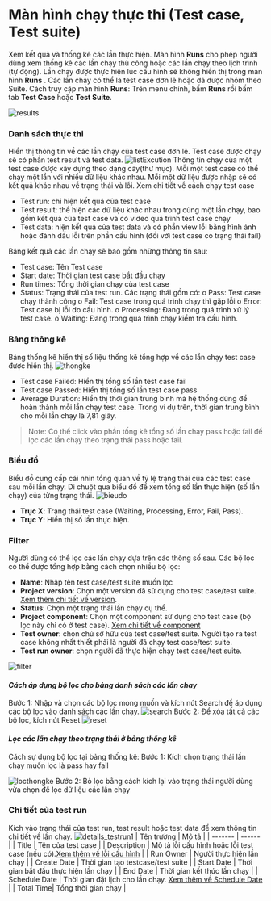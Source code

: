 # Màn hình chạy thực thi (Test case, Test suite)
Xem kết quả và thống kê các lần thực hiện.
Màn hình **Runs** cho phép người dùng xem thống kê các lần chạy thủ công hoặc các lần chạy theo lịch trình (tự động). Lần chạy được thực hiện lúc cấu hình sẽ không hiển thị trong màn hình **Runs** . Các lần chạy có thể là test case đơn lẻ hoặc đã được nhóm theo Suite.
Cách truy cập màn hình **Runs**: Trên menu chính, bấm **Runs** rồi bấm tab **Test Case** hoặc **Test Suite**.

![results](https://user-images.githubusercontent.com/105435351/197728266-d718f9c7-72c0-474a-88ad-ac52280dc3c4.png)

### Danh sách thực thi
Hiển thị thông tin về các lần chạy của test case đơn lẻ. Test case được chạy sẽ có phần test result và test data.
![listExcution](https://user-images.githubusercontent.com/105435351/197729910-daf8f207-03ff-4ec0-8bb2-b887b744f3e1.png)
Thông tin chạy của một test case được xây dựng theo dạng cây(thư mục). Mỗi một test case có thể chạy một lần với nhiều dữ liệu khác nhau. Mỗi một dữ liệu được nhập sẽ có kết quả khác nhau về trạng thái và lỗi. Xem chi tiết về cách chạy test case
- Test run: chỉ hiện kết quả của test case
- Test result: thể hiện các dữ liệu khác nhau trong cùng một lần chạy, bao gồm kết quả của test case và có video quá trình test case chạy
- Test data: hiện kết quả của test data và có phần view lỗi bằng hình ảnh hoặc đánh dấu lỗi trên phần cấu hình (đối với test case có trạng thái fail)

Bảng kết quả các lần chạy sẽ bao gồm những thông tin sau:
- Test case: Tên Test case 
- Start date: Thời gian test case bắt đầu chạy
- Run times: Tổng thời gian chạy của test case
- Status: Trạng thái của test run. Các trạng thái gồm có:
o	Pass: Test case chạy thành công
o	Fail: Test case trong quá trình chạy thì gặp lỗi 
o	Error: Test case bị lỗi do cấu hình.
o	Processing: Đang trong quá trình xử lý test case.
o	Waiting: Đang trong quá trình chạy kiểm tra cấu hình.

### Bảng thông kê
Bảng thống kê hiển thị số liệu thống kê tổng hợp về các lần chạy test case được hiển thị.
![thongke](https://user-images.githubusercontent.com/105435351/197732882-0ba1ca6a-a5e9-40df-95e2-72f48c4eea82.png)
- Test case Failed: Hiển thị tổng số lần test case fail
- Test case Passed: Hiển thị tổng số lần test case pass
- Average Duration: Hiển thị thời gian trung bình mà hệ thống dùng để hoàn thành mỗi lần chạy test case. Trong ví dụ trên, thời gian trung bình cho mỗi lần chạy là 7,81 giây.

>Note: Có thể click vào phần tống kê tổng số lần chạy pass hoặc fail để lọc các lần chạy theo trạng thái pass hoặc fail.

### Biểu đồ
Biểu đồ cung cấp cái nhìn tổng quan về tỷ lệ trạng thái của các test case sau mỗi lần chạy. Di chuột qua biểu đồ để xem tổng số lần thực hiện (số lần chạy) của từng trạng thái.
![bieudo](https://user-images.githubusercontent.com/105435351/197734374-22f310fe-58f7-4f4a-9fcf-1ccc7f9d33b4.png)
- **Trục X**: Trạng thái test case (Waiting, Processing, Error, Fail, Pass). 
- **Trục Y**: Hiển thị số lần thực hiện.

### Filter
Người dùng có thể lọc các lần chạy dựa trên các thông số sau. Các bộ lọc có thể được tổng hợp bằng cách chọn nhiều bộ lọc:
- **Name**: Nhập tên test case/test suite muốn lọc
- **Project version**:  Chọn một version đã sử dụng cho test case/test suite. [Xem thêm chi tiết về version]().
- **Status**: Chọn một trạng thái lần chạy cụ thể.
- **Project component**: Chọn một component sử dụng cho test case (bộ lọc này chỉ có ở test case). [Xem chi tiết về component]()
- **Test owner**: chọn chủ sở hữu của test case/test suite. Người tạo ra test case không nhất thiết phải là người đã chạy test case/test suite.
- **Test run owner**: chọn người đã thực hiện chạy test case/test suite.

![filter](https://user-images.githubusercontent.com/105435351/197736853-557a5be3-2619-461c-86c7-193e53b2e2c8.png)

#### _Cách áp dụng bộ lọc cho bảng danh sách các lần chạy_
Bước 1:	Nhập và chọn các bộ lọc mong muốn và kích nút Search để áp dụng các bộ lọc vào danh sách các lần chạy.
![search](https://user-images.githubusercontent.com/105435351/197739228-ee1c99e1-e0a4-466a-9673-88b95f49c1f9.png)
Bước 2:	Để xóa tất cả các bộ lọc, kích nút Reset 
![reset](https://user-images.githubusercontent.com/105435351/197739243-cf80a0af-0cd9-4469-ad3c-eeeb9b5c9ad0.png)

#### _Lọc các lần chạy theo trạng thái ở bảng thống kê_
Cách sự dụng bộ lọc tại bảng thống kê:
Bước 1:	Kích chọn trạng thái lần chạy muốn lọc là pass hay fail

![locthongke](https://user-images.githubusercontent.com/105435351/197740242-f0dca5a1-ce63-4241-a35e-30938d422816.png)
Bước 2:	Bỏ lọc bằng cách kích lại vào trạng thái người dùng vừa chọn để lọc dữ liệu các lần chạy

### Chi tiết của test run
Kích vào trạng thái của test run, test result hoặc test data để xem thông tin chi tiết về lần chạy.
![details_testrun1](https://user-images.githubusercontent.com/105435351/197742709-d3c15c7b-c59b-440c-a6e3-936a40806f6e.png)
| Tên trường | Mô tả |
| ------- | ------|
| Title | Tên của test case |
| Description | Mô tả lỗi cấu hình hoặc lỗi test case (nếu có).[Xem thêm về lỗi cấu hình]() |
| Run Owner | Người thực hiện lần chạy |
| Create Date | Thời gian tạo testcase/test suite |
| Start Date | Thời gian bắt đầu thực hiện lần chạy |
| End Date | Thời gian kết thúc lần chạy |
| Schedule Date | Thời gian đặt lịch cho lần chạy. [Xem thêm về Schedule Date]() |
| Total Time| Tổng thời gian chạy |
